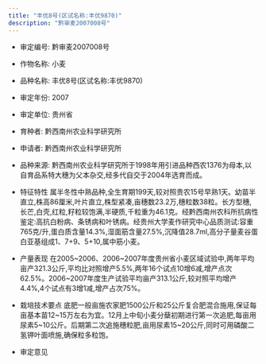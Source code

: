 ```yaml
---
title: "丰优8号(区试名称:丰优9870)"
description: "黔审麦2007008号"
---
```

* 审定编号:  黔审麦2007008号

*  作物名称:  小麦

*  品种名称:  丰优8号(区试名称:丰优9870)

*  审定年份:  2007

*  审定单位:  贵州省

* 育种者:  黔西南州农业科学研究所

*  申请者:  黔西南州农业科学研究所

*  品种来源:  黔西南州农业科学研究所于1998年用引进品种西农1376为母本,以自育品系特大穗为父本杂交,经多代自交于2004年选育而成。

*  特征特性
属半冬性中熟品种,全生育期199天,较对照贵农15号早熟1天。幼苗半直立,株高86厘米,叶片直立,株型紧凑,亩穗数23.2万,穗粒数38粒。长方型穗,长芒,白壳,红粒,籽粒较饱满,半硬质,千粒重为46.1克。经黔西南州农科所抗病性鉴定:高抗白粉病、条锈病和叶锈病。经贵州大学麦作研究中心品质测试:容重765克/升,蛋白质含量14.3%,湿面筋含量27.5%,沉降值28.7ml,高分子量麦谷蛋白亚基组成1、7+9、5+10,属中筋小麦。

*  产量表现
在2005~2006、2006~2007年度贵州省小麦区域试验中,两年平均亩产321.3公斤,平均比对照增产5.5%,两年16个试点10增6减,增产点次62.5%。2006~2007年度生产试验平均亩产313.1公斤,较对照平均增产4.4%,4个试点有3增1减,增产占次75%。

*  栽培技术要点
底肥一般亩施农家肥1500公斤和25公斤复合肥混合施用,保证每亩基本苗12~15万左右为宜。12月上中旬小麦分蘖初期进行第一次追肥,每亩用尿素5~10公斤。后期第二次追施穗粒肥,亩用尿素15~20公斤,同时可用磷酸二氢钾叶面喷施,确保粒多粒饱。

*  审定意见

